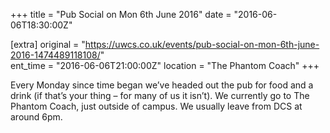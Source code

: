 +++
title = "Pub Social on Mon 6th June 2016"
date = "2016-06-06T18:30:00Z"

[extra]
original = "https://uwcs.co.uk/events/pub-social-on-mon-6th-june-2016-1474489118108/"    
ent_time = "2016-06-06T21:00:00Z"
location = "The Phantom Coach"
+++

Every Monday since time began we’ve headed out the pub for food and a drink (if that’s your thing – for many of us it isn’t). We currently go to The Phantom Coach, just outside of campus. We usually leave from DCS at around 6pm.

